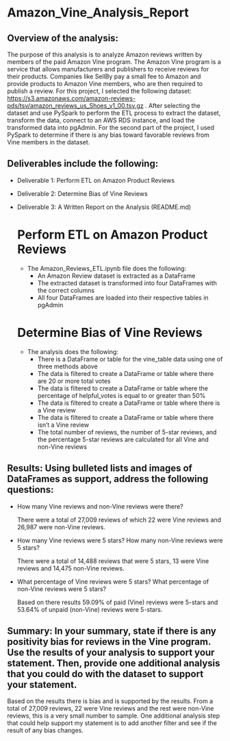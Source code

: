 # Amazon_Vine_Analysis_Report

## Overview of the analysis: 

The purpose of this analysis is to analyze Amazon reviews written by members of the paid Amazon Vine program. The Amazon Vine program is a service that allows manufacturers and publishers to receive reviews for their products. Companies like SellBy pay a small fee to Amazon and provide products to Amazon Vine members, who are then required to publish a review.
For this project, I selected the following dataset: https://s3.amazonaws.com/amazon-reviews-pds/tsv/amazon_reviews_us_Shoes_v1_00.tsv.gz . After selecting the dataset and use PySpark to perform the ETL process to extract the dataset, transform the data, connect to an AWS RDS instance, and load the transformed data into pgAdmin. For the second part of the project, I used PySpark to determine if there is any bias toward favorable reviews from Vine members in the dataset. 

## Deliverables include the following:
* Deliverable 1: Perform ETL on Amazon Product Reviews
* Deliverable 2: Determine Bias of Vine Reviews
* Deliverable 3: A Written Report on the Analysis (README.md)

  # Perform ETL on Amazon Product Reviews 
  * The Amazon_Reviews_ETL.ipynb file does the following:
    - An Amazon Review dataset is extracted as a DataFrame
    - The extracted dataset is transformed into four DataFrames with the correct columns 
    - All four DataFrames are loaded into their respective tables in pgAdmin 

  # Determine Bias of Vine Reviews
  * The analysis does the following:
    - There is a DataFrame or table for the vine_table data using one of three methods above 
    - The data is filtered to create a DataFrame or table where there are 20 or more total votes 
    - The data is filtered to create a DataFrame or table where the percentage of helpful_votes is equal to or greater than 50% 
    - The data is filtered to create a DataFrame or table where there is a Vine review 
    - The data is filtered to create a DataFrame or table where there isn’t a Vine review 
    - The total number of reviews, the number of 5-star reviews, and the percentage 5-star reviews are calculated for all Vine and non-Vine reviews

## Results: Using bulleted lists and images of DataFrames as support, address the following questions:
* How many Vine reviews and non-Vine reviews were there?
  
  There were a total of 27,009 reviews of which 22 were Vine reviews and 26,987 were non-Vine reviews.

* How many Vine reviews were 5 stars? How many non-Vine reviews were 5 stars?
  
  There were a total of 14,488 reviews that were 5 stars, 13 were Vine reviews and 14,475 non-Vine reviews. 
  
* What percentage of Vine reviews were 5 stars? What percentage of non-Vine reviews were 5 stars?
  
  Based on there results 59.09% of paid (Vine) reviews were 5-stars and 53.64% of unpaid (non-Vine) reviews were 5-stars.

## Summary: In your summary, state if there is any positivity bias for reviews in the Vine program. Use the results of your analysis to support your statement. Then, provide one additional analysis that you could do with the dataset to support your statement.
  Based on the results there is bias and is supported by the results. From a total of 27,009 reviews, 22 were Vine reviews and the rest were non-Vine reviews, this is a very small number to sample. One additional analysis step that could help support my statement is to add another filter and see if the result of any bias changes.
  
